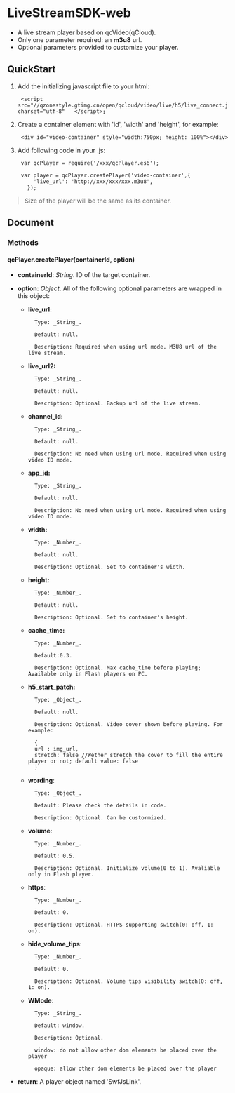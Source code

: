# LiveStreamSDK-web

- A live stream player based on qcVideo(qCloud).
- Only one parameter required: an **m3u8** url.
- Optional parameters provided to customize your player.


## QuickStart

1. Add the initializing javascript file to your html:
	
		<script src="//qzonestyle.gtimg.cn/open/qcloud/video/live/h5/live_connect.js" charset="utf-8"	</script>;

2. Create a container element with 'id', 'width' and 'height', for example:
	
		<div id="video-container" style="width:750px; height: 100%"></div>

3. Add following code in your .js:

		var qcPlayer = require('/xxx/qcPlayer.es6');

		var player = qcPlayer.createPlayer('video-container',{
		    'live_url': 'http://xxx/xxx/xxx.m3u8',
		  });

 > Size of the player will be the same as its container.


## Document

### Methods

#### qcPlayer.createPlayer(containerId, option)


- **containerId**: _String_. ID of the target container.

- **option**: _Object_. All of the following optional parameters are wrapped in this object:

	+ **live_url:** 

			Type: _String_.		
			
			Default: null.		
			
			Description: Required when using url mode. M3U8 url of the live stream.


	+ **live_url2:** 

			Type: _String_.		
			
			Default: null.		
			
			Description: Optional. Backup url of the live stream.


	+ **channel_id:** 

			Type: _String_.		
			
			Default: null.		
			
			Description: No need when using url mode. Required when using video ID mode.


	+ **app_id:** 

			Type: _String_.		
			
			Default: null.		
			
			Description: No need when using url mode. Required when using video ID mode.


	+ **width:** 

			Type: _Number_.		
			
			Default: null.		
			
			Description: Optional. Set to container's width.

	
	+ **height:** 

			Type: _Number_.		
			
			Default: null.		
			
			Description: Optional. Set to container's height.

	
	+ **cache_time:** 

			Type: _Number_.		
			
			Default:0.3.		
			
			Description: Optional. Max cache_time before playing; Available only in Flash players on PC.

	
	+ **h5_start_patch:** 

			Type: _Object_.		
			
			Default: null.		
			
			Description: Optional. Video cover shown before playing. For example:		

			{
			url : img_url, 
			stretch: false //Wether stretch the cover to fill the entire player or not; default value: false
			}		

	+ **wording**:

			Type: _Object_.
			
			Default: Please check the details in code.
			
			Description: Optional. Can be custormized.


	+ **volume**:

			Type: _Number_.		
			
			Default: 0.5.		
			
			Description: Optional. Initialize volume(0 to 1). Avaliable only in Flash player.


	+ **https**:

			Type: _Number_.		
			
			Default: 0.		
			
			Description: Optional. HTTPS supporting switch(0: off, 1: on). 


	+ **hide_volume_tips**:

			Type: _Number_.
			
			Default: 0.		
			
			Description: Optional. Volume tips visibility switch(0: off, 1: on). 


	+ **WMode**:

			Type: _String_.		
			
			Default: window.		
			
			Description: Optional. 		

			window: do not allow other dom elements be placed over the player

			opaque: allow other dom elements be placed over the player
		

- **return**: A player object named 'SwfJsLink'.





